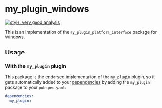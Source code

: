 # my_plugin_windows

[![style: very good analysis][very_good_analysis_badge]][very_good_analysis_link]

This is an implementation of the `my_plugin_platform_interface` package for Windows.

## Usage

### With the `my_plugin` plugin

This package is the endorsed implementation of the `my_plugin` plugin, so it gets automatically added to your [dependencies](https://flutter.dev/platform-plugins/) by adding the `my_plugin` package to your `pubspec.yaml`:

```yaml
dependencies:
  my_plugin: 
```

[very_good_analysis_badge]: https://img.shields.io/badge/style-very_good_analysis-B22C89.svg
[very_good_analysis_link]: https://pub.dev/packages/very_good_analysis